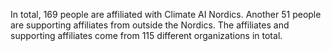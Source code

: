 In total, 169 people are affiliated with Climate AI Nordics. Another 51 people are supporting affiliates from outside the Nordics. The affiliates and supporting affiliates come from 115 different organizations in total.
